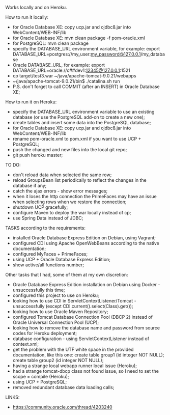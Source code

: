 
Works locally and on Heroku.

How to run it locally:

 * for Oracle Database XE: copy ucp.jar and ojdbc8.jar into WebContent/WEB-INF/lib
 * for Oracle Database XE: mvn clean package -f pom-oracle.xml
 * for PostgreSQL: mvn clean package
 * specify the DATABASE_URL environment variable, for example: export DATABASE_URL=postgres://my_user:my_password@127.0.0.1/my_database 
 * Oracle DATABASE_URL, for example: export DATABASE_URL=oracle://c##dev1:12345@127.0.0.1:1521
 * cp target/test3.war ~/java/apache-tomcat-9.0.21/webapps
 * ~/java/apache-tomcat-9.0.21/bin$ ./catalina.sh run
 * P.S. don't forget to call COMMIT (after an INSERT) in Oracle Database XE;

How to run it on Heroku:

 * specify the DATABASE_URL environment variable to use an existing database (or use the PostgreSQL add-on to create a new one);
 * create tables and insert some data into the PostgreSQL database;
 * for Oracle Database XE: copy ucp.jar and ojdbc8.jar into WebContent/WEB-INF/lib
 * rename pom-oracle.xml to pom.xml if you want to use UCP + PostgreSQL;
 * push the changed and new files into the local git repo;
 * git push heroku master;

TO DO:

 * don't reload data when selected the same row;
 * reload GroupsBean list periodically to reflect the changes in the database if any;
 * catch the ajax errors - show error messages;
 * when it loses the http connection the PrimeFaces may have an issue when selecting rows when we restore the connection;
 * shutdown UCP gracefully;
 * configure Maven to deploy the war locally instead of cp;
 * use Spring Data instead of JDBC;

TASKS according to the requirements:

  * installed Oracle Database Express Edition on Debian, using Vagrant;
  * configured CDI using Apache OpenWebBeans according to the native documentation;
  * configured MyFaces + PrimeFaces;
  * using UCP + Oracle Database Express Edition;
  * show active/all functions number;

Other tasks that I had, some of them at my own discretion:

  * Oracle Database Express Edition installation on Debian using Docker - unsuccessfully this time;
  * configured this project to use on Heroku;
  * looking how to use CDI in ServletContextListener/Tomcat - unsuccessfully (except CDI.current().select(Class).get());
  * looking how to use Oracle Maven Repository;
  * configured Tomcat Database Connection Pool (DBCP 2) instead of Oracle Universal Connection Pool (UCP);
  * looking how to remove the database name and password from source codes for Heroku deployment;
  * database configuration - using ServletContextListener instead of context.xml;
  * get the problem with the UTF white space in the provided documentation, like this one: create table group1 (id integer NOT NULL); create table group2 (id integer NOT NULL);
  * having a strange local webapp runner local issue (Heroku);
  * had a strange tomcat-dbcp class not found issue, so I need to set the scope = compile (Heroku);
  * using UCP + PostgreSQL;
  * removed redundant database data loading calls;

LINKS:

  * https://community.oracle.com/thread/4203240
